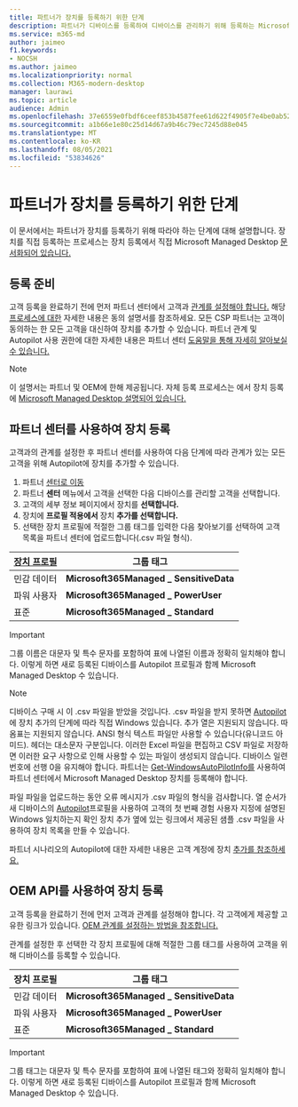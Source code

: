 ```yaml
---
title: 파트너가 장치를 등록하기 위한 단계
description: 파트너가 디바이스를 등록하여 디바이스를 관리하기 위해 등록하는 Microsoft Managed Desktop
ms.service: m365-md
author: jaimeo
f1.keywords:
- NOCSH
ms.author: jaimeo
ms.localizationpriority: normal
ms.collection: M365-modern-desktop
manager: laurawi
ms.topic: article
audience: Admin
ms.openlocfilehash: 37e6559e0fbdf6ceef853b4587fee61d622f4905f7e4be0ab524f076791e9fb5
ms.sourcegitcommit: a1b66e1e80c25d14d67a9b46c79ec7245d88e045
ms.translationtype: MT
ms.contentlocale: ko-KR
ms.lasthandoff: 08/05/2021
ms.locfileid: "53834626"
---
```

# <a name="steps-for-partners-to-register-devices"></a>파트너가 장치를 등록하기 위한 단계


이 문서에서는 파트너가 장치를 등록하기 위해 따라야 하는 단계에 대해 설명합니다. 장치를 직접 등록하는 프로세스는 장치 등록에서 직접 Microsoft Managed Desktop [문서화되어 있습니다.](register-devices-self.md)



## <a name="prepare-for-registration"></a>등록 준비 
고객 등록을 완료하기 전에 먼저 파트너 센터에서 고객과 [관계를 설정해야 합니다.](https://partner.microsoft.com/dashboard) 해당 [프로세스에 대한](/windows/deployment/windows-autopilot/registration-auth#csp-authorization) 자세한 내용은 동의 설명서를 참조하세요. 모든 CSP 파트너는 고객이 동의하는 한 모든 고객을 대신하여 장치를 추가할 수 있습니다. 파트너 관계 및 Autopilot 사용 권한에 대한 자세한 내용은 파트너 센터 [도움말을 통해 자세히 알아보실 수 있습니다.](/partner-center/customers_revoke_admin_privileges#windows-autopilot)


> [!NOTE]
> 이 설명서는 파트너 및 OEM에 한해 제공됩니다. 자체 등록 프로세스는 에서 장치 등록에 [Microsoft Managed Desktop 설명되어 있습니다.](register-devices-self.md)


## <a name="register-devices-by-using-partner-center"></a>파트너 센터를 사용하여 장치 등록

고객과의 관계를 설정한 후 파트너 센터를 사용하여 다음 단계에 따라 관계가 있는 모든 고객을 위해 Autopilot에 장치를 추가할 수 있습니다.

1. 파트너 [센터로 이동](https://partner.microsoft.com/dashboard)
2. 파트너 **센터** 메뉴에서 고객을 선택한 다음 디바이스를 관리할 고객을 선택합니다.
3. 고객의 세부 정보 페이지에서 장치를 **선택합니다.**
4. 장치에 **프로필 적용에서** 장치 **추가를 선택합니다.**
5. 선택한 장치 프로필에 적절한 그룹 태그를 입력한 다음 찾아보기를 선택하여  고객 목록을 파트너 센터에 업로드합니다(.csv 파일 형식).

|[장치 프로필](../service-description/profiles.md)  |그룹 태그  |
|---------|---------|
|민감 데이터     |**Microsoft365Managed \_ SensitiveData**    |
|파워 사용자     | **Microsoft365Managed \_ PowerUser**          |
|표준     | **Microsoft365Managed \_ Standard**        |

> [!IMPORTANT]
> 그룹 이름은 대문자 및 특수 문자를 포함하여 표에 나열된 이름과 정확히 일치해야 합니다. 이렇게 하면 새로 등록된 디바이스를 Autopilot 프로필과 함께 Microsoft Managed Desktop 수 있습니다.

>[!NOTE]
> 디바이스 구매 시 이 .csv 파일을 받았을 것입니다. .csv 파일을 받지 못하면 [Autopilot](/windows/deployment/windows-autopilot/add-devices#collecting-the-hardware-id-from-existing-devices-using-powershell)에 장치 추가의 단계에 따라 직접 Windows 있습니다. 추가 열은 지원되지 않습니다. 따옴표는 지원되지 않습니다. ANSI 형식 텍스트 파일만 사용할 수 있습니다(유니코드 아미드). 헤더는 대소문자 구분입니다. 이러한 Excel 파일을 편집하고 CSV 파일로 저장하면 이러한 요구 사항으로 인해 사용할 수 있는 파일이 생성되지 않습니다. 디바이스 일련 번호에 선행 0을 유지해야 합니다. 파트너는 [Get-WindowsAutoPilotInfo를](https://www.powershellgallery.com/packages/Get-WindowsAutoPilotInfo) 사용하여 파트너 센터에서 Microsoft Managed Desktop 장치를 등록해야 합니다.

파일 파일을 업로드하는 동안 오류 메시지가 .csv 파일의 형식을 검사합니다. 열 순서가 새 디바이스의 [Autopilot](/partner-center/autopilot#add-devices-to-a-customers-account)프로필을 사용하여 고객의 첫 번째 경험 사용자 지정에 설명된 Windows 일치하는지 확인 장치 추가 옆에 있는 링크에서 제공된 샘플  .csv 파일을 사용하여 장치 목록을 만들 수 있습니다. 

파트너 시나리오의 Autopilot에 대한 자세한 내용은 고객 계정에 장치 [추가를 참조하세요.](/partner-center/autopilot#add-devices-to-a-customers-account)


## <a name="register-devices-by-using-the-oem-api"></a>OEM API를 사용하여 장치 등록

고객 등록을 완료하기 전에 먼저 고객과 관계를 설정해야 합니다. 각 고객에게 제공할 고유한 링크가 있습니다. [OEM 관계를 설정하는 방법을 참조합니다.](/windows/deployment/windows-autopilot/registration-auth#oem-authorization)

관계를 설정한 후 선택한 각 장치 프로필에 대해 적절한 그룹 태그를 사용하여 고객을 위해 디바이스를 등록할 수 있습니다.


|장치 프로필  |그룹 태그  |
|---------|---------|
|민감 데이터     | **Microsoft365Managed \_ SensitiveData**     |
|파워 사용자     | **Microsoft365Managed \_ PowerUser**          |
|표준     | **Microsoft365Managed \_ Standard**      |

> [!IMPORTANT]
> 그룹 태그는 대문자 및 특수 문자를 포함하여 표에 나열된 태그와 정확히 일치해야 합니다. 이렇게 하면 새로 등록된 디바이스를 Autopilot 프로필과 함께 Microsoft Managed Desktop 수 있습니다.
